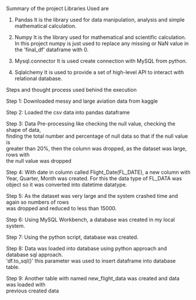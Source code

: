 Summary of the project
Libraries Used are 
1. Pandas
	It is the library used for data manipulation, analysis and simple mathematical 	calculation.
	
2. Numpy
	It is the library used for mathematical and scientific calculation. In this project
	numpy is just used to replace any missing or NaN value in the 'final_df' dataframe
	with 0.
	
3. Mysql.connector
	It is used create connection with MySQL from python.
	
4. Sqlalchemy
	It is used to provide a set of high-level API to interact with relational database.



Steps and thought process used behind the execution

Step 1: Downloaded messy and large aviation data from kaggle

Step 2: Loaded the csv data into pandas dataframe

Step 3: Data Pre-processing like checking the null value, checking the shape of data, 	 	  
        finding the total number and percentage of null data so that if the null value is 	  
        greater than 20%, then the column was dropped, as the dataset was large, rows with         	  
        the null value was dropped
	
Step 4: With date in column called Flight_Date(FL_DATE), a new column with Year, Quarter, 
	Month was created. For this the data type of FL_DATA was object so it was converted 
	into datetime datatype.
	
Step 5: As the dataset was very large and the system crashed time and again so numbers of rows 	  
        was dropped and reduced to less than 15000.
	
Step 6: Using MySQL Workbench, a database was created in my local system.

Step 7: Using the python script, database was created.

Step 8: Data was loaded into database using python approach and database sql approach. 	 	  
        'df.to_sql()' this parameter was used to insert dataframe into database table.
	
Step 9: Another table with named new_flight_data was created and data was loaded with 	 	  
        previous created data
